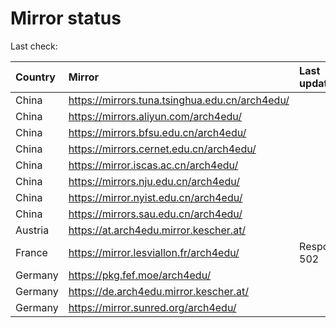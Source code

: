 <script src="./time.js"></script>
# Mirror status
Last check: <script type="text/javascript">localize(1701152628.0389516);</script>

|Country|Mirror|Last update|
|:------|:-----|:----------|
|China|https://mirrors.tuna.tsinghua.edu.cn/arch4edu/|<script type="text/javascript">localize(1701110348);</script>|
|China|https://mirrors.aliyun.com/arch4edu/|<script type="text/javascript">localize(1701110348);</script>|
|China|https://mirrors.bfsu.edu.cn/arch4edu/|<script type="text/javascript">localize(1701110348);</script>|
|China|https://mirrors.cernet.edu.cn/arch4edu/|<script type="text/javascript">localize(1701110348);</script>|
|China|https://mirror.iscas.ac.cn/arch4edu/|<script type="text/javascript">localize(1701110348);</script>|
|China|https://mirrors.nju.edu.cn/arch4edu/|<script type="text/javascript">localize(1701110348);</script>|
|China|https://mirror.nyist.edu.cn/arch4edu/|<script type="text/javascript">localize(1701110348);</script>|
|China|https://mirrors.sau.edu.cn/arch4edu/|<script type="text/javascript">localize(1701110348);</script>|
|Austria|https://at.arch4edu.mirror.kescher.at/|<script type="text/javascript">localize(1701110348);</script>|
|France|https://mirror.lesviallon.fr/arch4edu/|Response 502|
|Germany|https://pkg.fef.moe/arch4edu/|<script type="text/javascript">localize(1701110348);</script>|
|Germany|https://de.arch4edu.mirror.kescher.at/|<script type="text/javascript">localize(1701110348);</script>|
|Germany|https://mirror.sunred.org/arch4edu/|<script type="text/javascript">localize(1701110348);</script>|

<script src="./tablefilter/tablefilter.js"></script>
<script src="./table.js"></script>